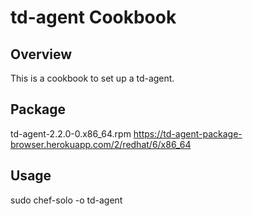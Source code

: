 td-agent Cookbook
=================

Overview
------------
This is a cookbook to set up a td-agent.

Package
----------
td-agent-2.2.0-0.x86_64.rpm
https://td-agent-package-browser.herokuapp.com/2/redhat/6/x86_64

Usage
-----
sudo chef-solo -o td-agent


